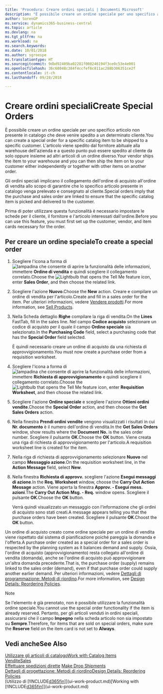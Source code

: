 ```yaml
---
title: 'Procedura: Creare ordini speciali | Documenti Microsoft'
description: "È possibile creare un ordine speciale per uno specifico articolo non presente in catalogo che deve venire spedito a un determinato cliente. L'articolo viene spedito dal fornitore abituale alla warehouse dell'azienda e a questo punto può essere spedito al cliente da solo oppure insieme ad altri articoli di un ordine diverso."
author: SorenGP
ms.service: dynamics365-business-central
ms.topic: article
ms.devlang: na
ms.tgt_pltfrm: na
ms.workload: na
ms.search.keywords: 
ms.date: 10/01/2018
ms.author: sgroespe
ms.translationtype: HT
ms.sourcegitcommit: 9dbd92409ba02281f008246194f3ce0c53e4e001
ms.openlocfilehash: 36c68048c384f4ccfef6c811ac288b306351ce2f
ms.contentlocale: it-ch
ms.lasthandoff: 09/28/2018

---
```

# <a name="create-special-orders"></a><span data-ttu-id="946e0-104">Creare ordini speciali</span><span class="sxs-lookup"><span data-stu-id="946e0-104">Create Special Orders</span></span>
<span data-ttu-id="946e0-105">È possibile creare un ordine speciale per uno specifico articolo non presente in catalogo che deve venire spedito a un determinato cliente.</span><span class="sxs-lookup"><span data-stu-id="946e0-105">You can create a special order for a specific catalog item to be shipped to a specific customer.</span></span> <span data-ttu-id="946e0-106">L'articolo viene spedito dal fornitore abituale alla warehouse dell'azienda e a questo punto può essere spedito al cliente da solo oppure insieme ad altri articoli di un ordine diverso.</span><span class="sxs-lookup"><span data-stu-id="946e0-106">Your vendor ships the item to your warehouse and you can then ship the item on to your customer either independently or together with other items on another order.</span></span>  

<span data-ttu-id="946e0-107">Gli ordini speciali implicano il collegamento dell'ordine di acquisto all'ordine di vendita allo scopo di garantire che lo specifico articolo presente in catalogo venga prelevato e consegnato al cliente.</span><span class="sxs-lookup"><span data-stu-id="946e0-107">Special orders imply that the purchase and sales order are linked to ensure that the specific catalog item is picked and delivered to the customer.</span></span>  

<span data-ttu-id="946e0-108">Prima di poter utilizzare questa funzionalità è necessario impostare le schede per il cliente, il fornitore e l'articolo interessati dall'ordine.</span><span class="sxs-lookup"><span data-stu-id="946e0-108">Before you can use this feature, you must first set up the customer, vendor, and item cards necessary for the order.</span></span>  

## <a name="to-create-a-special-order"></a><span data-ttu-id="946e0-109">Per creare un ordine speciale</span><span class="sxs-lookup"><span data-stu-id="946e0-109">To create a special order</span></span>  
1.  <span data-ttu-id="946e0-110">Scegliere l'icona a forma di ![lampadina che consente di aprire la funzionalità delle informazioni](media/ui-search/search_small.png "Informazioni sull'operazione che si desidera eseguire"), immettere **Ordine di vendita** e quindi scegliere il collegamento correlato.</span><span class="sxs-lookup"><span data-stu-id="946e0-110">Choose the ![Lightbulb that opens the Tell Me feature](media/ui-search/search_small.png "Tell me what you want to do") icon, enter **Sales Order**, and then choose the related link.</span></span>  
2. <span data-ttu-id="946e0-111">Scegliere l'azione **Nuovo**.</span><span class="sxs-lookup"><span data-stu-id="946e0-111">Choose the **New** action.</span></span> <span data-ttu-id="946e0-112">Creare e compilare un  ordine di vendita per l'articolo.</span><span class="sxs-lookup"><span data-stu-id="946e0-112">Create and fill in a  sales order for the item.</span></span> <span data-ttu-id="946e0-113">Per ulteriori informazioni, vedere [Vendere prodotti](sales-how-sell-products.md).</span><span class="sxs-lookup"><span data-stu-id="946e0-113">For more information, see [Sell Products](sales-how-sell-products.md).</span></span>
3.  <span data-ttu-id="946e0-114">Nella Scheda dettaglio **Righe** compilare la riga di vendita.</span><span class="sxs-lookup"><span data-stu-id="946e0-114">On the **Lines** FastTab, fill in the sales line.</span></span> <span data-ttu-id="946e0-115">Nel campo **Codice acquisto** selezionare un codice di acquisto per il quale il campo **Ordine speciale** sia selezionato.</span><span class="sxs-lookup"><span data-stu-id="946e0-115">In the **Purchasing Code** field, select a purchasing code that has the **Special Order** field selected.</span></span>

    <span data-ttu-id="946e0-116">È quindi necessario creare un ordine di acquisto da una richiesta di approvvigionamento.</span><span class="sxs-lookup"><span data-stu-id="946e0-116">You must now create a purchase order from a requisition worksheet.</span></span>  
4. <span data-ttu-id="946e0-117">Scegliere l'icona a forma di ![lampadina che consente di aprire la funzionalità delle informazioni](media/ui-search/search_small.png "Informazioni sull'operazione che si desidera eseguire"), immettere **Richiesta di approvvigionamento** e quindi scegliere il collegamento correlato.</span><span class="sxs-lookup"><span data-stu-id="946e0-117">Choose the ![Lightbulb that opens the Tell Me feature](media/ui-search/search_small.png "Tell me what you want to do") icon, enter **Requisition Worksheet**, and then choose the related link.</span></span>  
5. <span data-ttu-id="946e0-118">Scegliere l'azione **Ordine speciale** e scegliere l'azione **Ottieni ordini vendite**.</span><span class="sxs-lookup"><span data-stu-id="946e0-118">Choose the **Special Order** action, and then choose the **Get Sales Orders** action.</span></span>  
6.  <span data-ttu-id="946e0-119">Nella finestra **Prendi ordini vendite** vengono visualizzati i risultati in cui **Nr. documento** è il numero dell'ordine di vendita.</span><span class="sxs-lookup"><span data-stu-id="946e0-119">In the **Get Sales Orders** window, show results where the **Document No.** is the sales order number.</span></span> <span data-ttu-id="946e0-120">Scegliere il pulsante **OK**.</span><span class="sxs-lookup"><span data-stu-id="946e0-120">Choose the **OK** button.</span></span> <span data-ttu-id="946e0-121">Viene creata una riga di richiesta di approvvigionamento per l'articolo.</span><span class="sxs-lookup"><span data-stu-id="946e0-121">A requisition worksheet line is created for the item.</span></span>  
7.  <span data-ttu-id="946e0-122">Nella riga di richiesta di approvvigionamento selezionare **Nuovo** nel campo **Messaggio azione**.</span><span class="sxs-lookup"><span data-stu-id="946e0-122">On the requisition worksheet line, in the **Action Message** field, select **New**.</span></span>  
8.  <span data-ttu-id="946e0-123">Nella finestra **Richiesta di approvv.** scegliere l'azione **Esegui messaggi di azione**.</span><span class="sxs-lookup"><span data-stu-id="946e0-123">In the **Req. Worksheet** window, choose the **Carry Out Action Message** action.</span></span> <span data-ttu-id="946e0-124">Viene aperta la finestra **Approv. - Esegui mess. azioni**.</span><span class="sxs-lookup"><span data-stu-id="946e0-124">The **Carry Out Action Msg. - Req.** window opens.</span></span> <span data-ttu-id="946e0-125">Scegliere il pulsante **OK**.</span><span class="sxs-lookup"><span data-stu-id="946e0-125">Choose the **OK** button.</span></span>  

    <span data-ttu-id="946e0-126">Verrà quindi visualizzato un messaggio con l'informazione che gli ordini di acquisto sono stati creati.</span><span class="sxs-lookup"><span data-stu-id="946e0-126">A message appears telling you that the purchase orders have been created.</span></span> <span data-ttu-id="946e0-127">Scegliere il pulsante **OK**.</span><span class="sxs-lookup"><span data-stu-id="946e0-127">Choost the **OK** button.</span></span>  

<span data-ttu-id="946e0-128">Un ordine di acquisto creato come ordine speciale per un ordine di vendita viene rispettato dal sistema di pianificazione poiché pareggia la domanda e l'offerta.</span><span class="sxs-lookup"><span data-stu-id="946e0-128">A purchase order created as a special order for a sales order is respected by the planning system as it balances demand and supply.</span></span> <span data-ttu-id="946e0-129">Ossia, l'ordine di acquisto (approvvigionamento) resta collegato all'ordine di vendita (domanda), anche se l'ordine di acquisto può approvvigionare un'altra domanda precedente.</span><span class="sxs-lookup"><span data-stu-id="946e0-129">That is, the purchase order (supply) remains linked to the sales order (demand), even if that purchase order could supply another earlier demand.</span></span> <span data-ttu-id="946e0-130">Per ulteriori informazioni, vedere [Dettagli di programmazione: Metodi di riordino](design-details-reservation-order-tracking-and-action-messaging.md).</span><span class="sxs-lookup"><span data-stu-id="946e0-130">For more information, see [Design Details: Reordering Policies](design-details-reservation-order-tracking-and-action-messaging.md).</span></span>  

> [!NOTE]  
>  <span data-ttu-id="946e0-131">Se l'elemento è già prenotato, non è possibile utilizzare la funzionalità ordine speciale.</span><span class="sxs-lookup"><span data-stu-id="946e0-131">You cannot use the special order functionality if the item is already reserved.</span></span> <span data-ttu-id="946e0-132">Pertanto, per gli articoli venduti in ordini speciali, assicurarsi che il campo **Impegno** nella scheda articolo non sia impostato su **Sempre**.</span><span class="sxs-lookup"><span data-stu-id="946e0-132">Therefore, for items that are sold on special orders, make sure the **Reserve** field on the item card is not set to **Always**.</span></span>  

## <a name="see-also"></a><span data-ttu-id="946e0-133">Vedi anche</span><span class="sxs-lookup"><span data-stu-id="946e0-133">See Also</span></span>  
[<span data-ttu-id="946e0-134">Utilizzare gli articoli di catalogo</span><span class="sxs-lookup"><span data-stu-id="946e0-134">Work with Catalog Items</span></span>](inventory-how-work-nonstock-items.md)  
[<span data-ttu-id="946e0-135">Vendite</span><span class="sxs-lookup"><span data-stu-id="946e0-135">Sales</span></span>](sales-manage-sales.md)  
<span data-ttu-id="946e0-136">[Effettuare spedizioni dirette](sales-how-drop-shipment.md) </span><span class="sxs-lookup"><span data-stu-id="946e0-136">[Make Drop Shipments](sales-how-drop-shipment.md) </span></span>  
[<span data-ttu-id="946e0-137">Dettagli di progettazione: Metodi di riordino</span><span class="sxs-lookup"><span data-stu-id="946e0-137">Design Details: Reordering Policies</span></span>](design-details-reservation-order-tracking-and-action-messaging.md)  
<span data-ttu-id="946e0-138">[Utilizzo di [!INCLUDE[d365fin](includes/d365fin_md.md)]](ui-work-product.md)</span><span class="sxs-lookup"><span data-stu-id="946e0-138">[Working with [!INCLUDE[d365fin](includes/d365fin_md.md)]](ui-work-product.md)</span></span>

